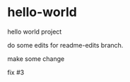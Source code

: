 # hello-world
hello world project

do some edits for readme-edits branch.

make some change

fix #3
